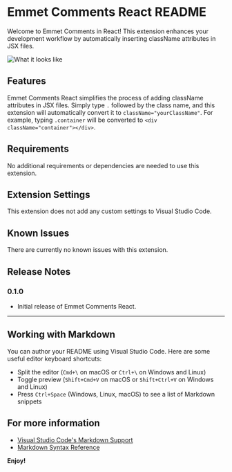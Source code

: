 # Emmet Comments React README

Welcome to Emmet Comments in React! This extension enhances your development workflow by automatically inserting className attributes in JSX files.

![What it looks like](https://media.giphy.com/media/v1.Y2lkPTc5MGI3NjExdGR6NXdoejJkOTZnYTZ2aWdjcGNvcnY1ZHJvM2UxMHprdTF1c3RscyZlcD12MV9pbnRlcm5hbF9naWZfYnlfaWQmY3Q9Zw/k8m8q7WcW2zuKu3h2U/source.gif)

## Features

Emmet Comments React simplifies the process of adding className attributes in JSX files. Simply type `.` followed by the class name, and this extension will automatically convert it to `className="yourClassName"`. For example, typing `.container` will be converted to `<div className="container"></div>`. 

## Requirements

No additional requirements or dependencies are needed to use this extension.

## Extension Settings

This extension does not add any custom settings to Visual Studio Code.

## Known Issues

There are currently no known issues with this extension.

## Release Notes

### 0.1.0

- Initial release of Emmet Comments React.

---

## Working with Markdown

You can author your README using Visual Studio Code. Here are some useful editor keyboard shortcuts:

- Split the editor (`Cmd+\` on macOS or `Ctrl+\` on Windows and Linux)
- Toggle preview (`Shift+Cmd+V` on macOS or `Shift+Ctrl+V` on Windows and Linux)
- Press `Ctrl+Space` (Windows, Linux, macOS) to see a list of Markdown snippets

## For more information

- [Visual Studio Code's Markdown Support](http://code.visualstudio.com/docs/languages/markdown)
- [Markdown Syntax Reference](https://help.github.com/articles/markdown-basics/)

**Enjoy!**
